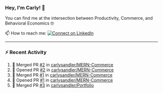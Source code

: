 ### Hey, I'm Carly! 👋

You can find me at the intersection between Productivity, Commerce, and Behavioral Economics 🤓

📫 How to reach me:
[![Connect on LinkedIn](https://img.shields.io/badge/--linkedin?label=LinkedIn&logo=LinkedIn&style=social)](https://www.linkedin.com/in/carlysandler)

---
### :zap: Recent Activity

<!--START_SECTION:activity-->
1. 🎉 Merged PR [#2](https://github.com/carlysandler/MERN-Commerce/pull/2) in [carlysandler/MERN-Commerce](https://github.com/carlysandler/MERN-Commerce)
2. 💪 Opened PR [#2](https://github.com/carlysandler/MERN-Commerce/pull/2) in [carlysandler/MERN-Commerce](https://github.com/carlysandler/MERN-Commerce)
3. 🎉 Merged PR [#1](https://github.com/carlysandler/MERN-Commerce/pull/1) in [carlysandler/MERN-Commerce](https://github.com/carlysandler/MERN-Commerce)
4. 💪 Opened PR [#1](https://github.com/carlysandler/MERN-Commerce/pull/1) in [carlysandler/MERN-Commerce](https://github.com/carlysandler/MERN-Commerce)
5. 🎉 Merged PR [#3](https://github.com/carlysandler/Portfolio/pull/3) in [carlysandler/Portfolio](https://github.com/carlysandler/Portfolio)
<!--END_SECTION:activity-->

